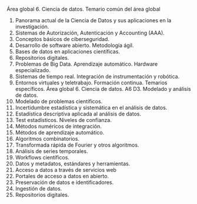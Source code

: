 Área global 6. Ciencia de datos. Temario común del área global
  1. Panorama actual de la Ciencia de Datos y sus aplicaciones en la investigación.
  2. Sistemas de Autorización, Autenticación y Accounting (AAA).
  3. Conceptos básicos de ciberseguridad.
  4. Desarrollo de software abierto. Metodología ágil.
  5. Bases de datos en aplicaciones científicas.
  6. Repositorios digitales.
  7. Problemas de Big Data. Aprendizaje automático. Hardware especializado.
  8. Sistemas de tiempo real. Integración de instrumentación y robótica.
  9. Entornos virtuales y teletrabajo. Formación continua.
Temarios específicos. Área global 6. Ciencia de datos. A6 D3. Modelado y análisis de datos.
  1. Modelado de problemas científicos.
  2. Incertidumbre estadística y sistemática en el análisis de datos.
  3. Estadística descriptiva aplicada al análisis de datos.
  4. Test estadísticos. Niveles de confianza.
  5. Métodos numéricos de integración.
  6. Métodos de aprendizaje automático.
  7. Algoritmos combinatorios.
  8. Transformada rápida de Fourier y otros algoritmos.
  9. Análisis de series temporales.
  10. Workflows científicos.
  11. Datos y metadatos, estándares y herramientas.
  12. Acceso a datos a través de servicios web
  13. Portales de acceso a datos en abierto.
  14. Preservación de datos e identificadores.
  15. Ingestión de datos.
  16. Repositorios digitales.